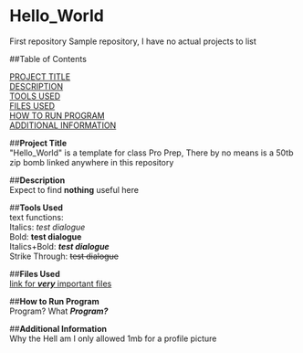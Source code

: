 # Hello_World
First repository
Sample repository, I have no actual projects to list  

##Table of Contents  

  [PROJECT TITLE](#Project-Title)  
  [DESCRIPTION](#Description)  
  [TOOLS USED](#Tools-Used)  
  [FILES USED](#Files-Used)  
  [HOW TO RUN PROGRAM](#How-to-Run-Program)  
  [ADDITIONAL INFORMATION](#Additional-Information)
  
##**Project Title**  
"Hello_World" is a template for class Pro Prep, There by no means is a 50tb zip bomb linked anywhere in this repository  

##**Description**  
Expect to find **nothing** useful here  

##**Tools Used**  
text functions:  
Italics: *test dialogue*  
Bold: **test dialogue**  
Italics+Bold: ***test dialogue***  
Strike Through: ~~test dialogue~~  


##**Files Used**  
[link for ***very*** important files](https://www.youtube.com/watch?v=dQw4w9WgXcQ)


##**How to Run Program**  
Program? What ***Program?***


##**Additional Information**  
Why the Hell am I only allowed 1mb for a profile picture

